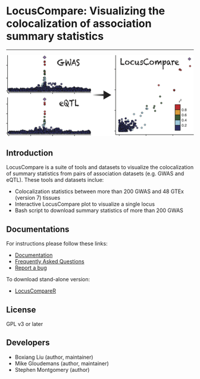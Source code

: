 # LocusCompare: Visualizing the colocalization of association summary statistics 

---

<img src="logo.png" width="600"/>

## Introduction
LocusCompare is a suite of tools and datasets to visualize the colocalization of summary statistics from pairs of association datasets (e.g. GWAS and eQTL). These tools and datasets inclue: 

- Colocalization statistics between more than 200 GWAS and 48 GTEx (version 7) tissues
- Interactive LocusCompare plot to visualize a single locus
- Bash script to download summary statistics of more than 200 GWAS

## Documentations
For instructions please follow these links: 

- [Documentation](https://github.com/boxiangliu/locuscompare/wiki)
- [Frequently Asked Questions](https://github.com/boxiangliu/locuscompare/wiki/FAQ)
- [Report a bug](https://github.com/boxiangliu/locuscompare/issues)

To download stand-alone version:

- [LocusCompareR](https://github.com/boxiangliu/locuscomparer)


## License
GPL v3 or later

## Developers
- Boxiang Liu (author, maintainer)
- Mike Gloudemans (author, maintainer)
- Stephen Montgomery (author)







